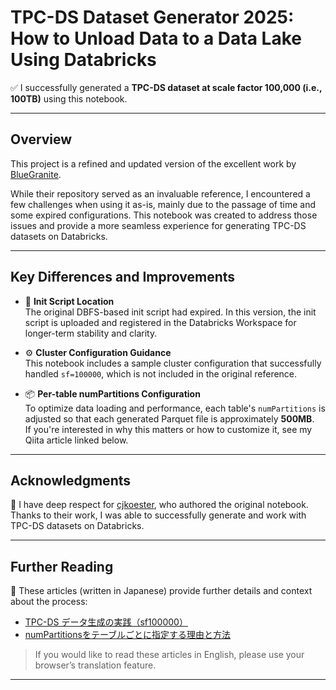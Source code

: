 
# TPC-DS Dataset Generator 2025: How to Unload Data to a Data Lake Using Databricks

✅ I successfully generated a **TPC-DS dataset at scale factor 100,000 (i.e., 100TB)** using this notebook.

---

## Overview

This project is a refined and updated version of the excellent work by [BlueGranite](https://github.com/BlueGranite/tpc-ds-dataset-generator).

While their repository served as an invaluable reference, I encountered a few challenges when using it as-is, mainly due to the passage of time and some expired configurations. This notebook was created to address those issues and provide a more seamless experience for generating TPC-DS datasets on Databricks.

---

## Key Differences and Improvements

- 🚀 **Init Script Location**  
  The original DBFS-based init script had expired. In this version, the init script is uploaded and registered in the Databricks Workspace for longer-term stability and clarity.

- ⚙️ **Cluster Configuration Guidance**  
  This notebook includes a sample cluster configuration that successfully handled `sf=100000`, which is not included in the original reference.

- 📦 **Per-table numPartitions Configuration**  
  To optimize data loading and performance, each table's `numPartitions` is adjusted so that each generated Parquet file is approximately **500MB**.  
  If you're interested in why this matters or how to customize it, see my Qiita article linked below.

---

## Acknowledgments

🙏 I have deep respect for [cjkoester](https://github.com/cjkoester), who authored the original notebook.  
Thanks to their work, I was able to successfully generate and work with TPC-DS datasets on Databricks.

---

## Further Reading

📝 These articles (written in Japanese) provide further details and context about the process:

- [TPC-DS データ生成の実践（sf100000）](https://qiita.com/ReijiOtake/items/83da40e3e91fc5b923b3)
- [numPartitionsをテーブルごとに指定する理由と方法](https://qiita.com/ReijiOtake/items/3d6bc52f4c78afee9269)

> If you would like to read these articles in English, please use your browser’s translation feature.

---
